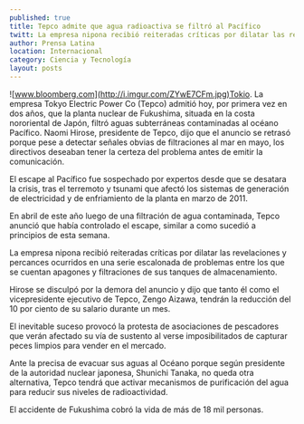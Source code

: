 ```yaml
---
published: true
title: Tepco admite que agua radioactiva se filtró al Pacífico
twitt: La empresa nipona recibió reiteradas críticas por dilatar las revelaciones y percances ocurridos en una serie escalonada de problemas entre los que se cuentan apagones y filtraciones de sus tanques de almacenamiento.
author: Prensa Latina
location: Internacional
category: Ciencia y Tecnología
layout: posts
---
```


![www.bloomberg.com](http://i.imgur.com/ZYwE7CFm.jpg)Tokio. La empresa Tokyo Electric Power Co (Tepco) admitió hoy, por primera vez en dos años, que la planta nuclear de Fukushima, situada en la costa nororiental de Japón, filtró aguas subterráneas contaminadas al océano Pacífico.
Naomi Hirose, presidente de Tepco, dijo que el anuncio se retrasó porque pese a detectar señales obvias de filtraciones al mar en mayo, los directivos deseaban tener la certeza del problema antes de emitir la comunicación.

El escape al Pacífico fue sospechado por expertos desde que se desatara la crisis, tras el terremoto y tsunami que afectó los sistemas de generación de electricidad y de enfriamiento de la planta en marzo de 2011.

En abril de este año luego de una filtración de agua contaminada, Tepco anunció que había controlado el escape, similar a como sucedió a principios de esta semana.

La empresa nipona recibió reiteradas críticas por dilatar las revelaciones y percances ocurridos en una serie escalonada de problemas entre los que se cuentan apagones y filtraciones de sus tanques de almacenamiento.

Hirose se disculpó por la demora del anuncio y dijo que tanto él como el vicepresidente ejecutivo de Tepco, Zengo Aizawa, tendrán la reducción del 10 por ciento de su salario durante un mes.

El inevitable suceso provocó la protesta de asociaciones de pescadores que verán afectado su vía de sustento al verse imposibilitados de capturar peces limpios para vender en el mercado.

Ante la precisa de evacuar sus aguas al Océano porque según presidente de la autoridad nuclear japonesa, Shunichi Tanaka, no queda otra alternativa, Tepco tendrá que activar mecanismos de purificación del agua para reducir sus niveles de radioactividad.

El accidente de Fukushima cobró la vida de más de 18 mil personas.
